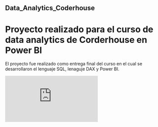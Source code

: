 ## Data_Analytics_Coderhouse
# Proyecto realizado para el curso de data analytics de Corderhouse en Power BI

El proyecto fue realizado como entrega final del curso en el cual se desarrollaron el lenguaje SQL, lenaguje DAX y Power BI.

<embed src="https://github.com/NahuelFacello/Data_Analytics_Coderhouse/blob/main/Ventas%20y%20rating%20de%20videojuegos%20-%20Entrega%20final.pdff" type="application/pdf">
